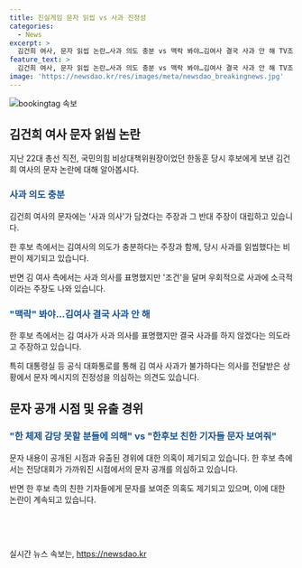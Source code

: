 ```yaml
---
title: 진실게임 문자 읽씹 vs 사과 진정성
categories:
  - News
excerpt: >
  김건희 여사, 문자 읽씹 논란…사과 의도 충분 vs 맥락 봐야…김여사 결국 사과 안 해 TV조선이 김 여사가 한 후보에게 5차례에 걸쳐 사과 의사를 밝히는 문자 메시지를 공개하며 논란이 불거졌다. 당시 사과 의도에 대한 해석과 메시지의 진정성에 대한 논란이 높아졌는데, 한 후보와 김 여사 측의 입장 차이가 커지고 있다. 뿐만 아니라 문자 공개 시점 및 유출 경위에 대한 의혹도 함께 불거지며 전대 개입 논란까지 섞이고 있다.
feature_text: >
  김건희 여사, 문자 읽씹 논란…사과 의도 충분 vs 맥락 봐야…김여사 결국 사과 안 해 TV조선이 김 여사가 한 후보에게 5차례에 걸쳐 사과 의사를 밝히는 문자 메시지를 공개하며 논란이 불거졌다. 당시 사과 의도에 대한 해석과 메시지의 진정성에 대한 논란이 높아졌는데, 한 후보와 김 여사 측의 입장 차이가 커지고 있다. 뿐만 아니라 문자 공개 시점 및 유출 경위에 대한 의혹도 함께 불거지며 전대 개입 논란까지 섞이고 있다.
image: 'https://newsdao.kr/res/images/meta/newsdao_breakingnews.jpg'
---
```


<p><img src="https://newsdao.kr/res/images/meta/newsdao_breakingnews.jpg" alt="bookingtag 속보" /></p>

<h2 data-ke-size="size26">김건희 여사 문자 읽씹 논란</h2>

<p data-ke-size="size16">지난 22대 총선 직전, 국민의힘 비상대책위원장이었던 한동훈 당시 후보에게 보낸 김건희 여사의 문자 논란에 대해 알아봅시다.</p>

<h3><b><span style="color: #1a5490;">사과 의도 충분</span></b></h3>

<p data-ke-size="size16">김건희 여사의 문자에는 '사과 의사'가 담겼다는 주장과 그 반대 주장이 대립하고 있습니다. </p>

<p data-ke-size="size16">한 후보 측에서는 김여사의 의도가 충분하다는 주장과 함께, 당시 사과를 읽씹했다는 비판이 제기되고 있습니다.</p>

<p data-ke-size="size16">반면 김 여사 측에서는 사과 의사를 표명했지만 '조건'을 달며 우회적으로 사과에 소극적이라는 주장도 나와 있습니다.</p>

<h3><b><span style="color: #1a5490;">"맥락" 봐야…김여사 결국 사과 안 해</span></b></h3>

<p data-ke-size="size16">한 후보 측에서는 김 여사가 사과 의사를 표명했지만 결국 사과를 하지 않겠다는 의도라고 주장하고 있습니다.</p>

<p data-ke-size="size16">특히 대통령실 등 공식 대화통로를 통해 김 여사 사과가 불가하다는 의사를 전달받은 상황에서 문자 메시지의 진정성을 의심하는 의견도 있습니다.</p>

<h2 data-ke-size="size26">문자 공개 시점 및 유출 경위</h2>

<h3><b><span style="color: #1a5490;">"한 체제 감당 못할 분들에 의해" vs "한후보 친한 기자들 문자 보여줘"</span></b></h3>

<p data-ke-size="size16">문자 내용이 공개된 시점과 유출된 경위에 대한 의혹이 제기되고 있습니다. 한 후보 측에서는 전당대회가 가까워진 시점에서의 문자 공개를 의심하고 있습니다.</p>

<p data-ke-size="size16">반면 한 후보 측의 친한 기자들에게 문자를 보여준 의혹도 제기되고 있으며, 이에 대한 논란이 계속되고 있습니다.</p>

<p data-ke-size="size16">&nbsp;</p>

<p data-ke-size="size16">&nbsp;</p>
실시간 뉴스 속보는, <a href="https://newsdao.kr" rel="dofollow">https://newsdao.kr</a>



